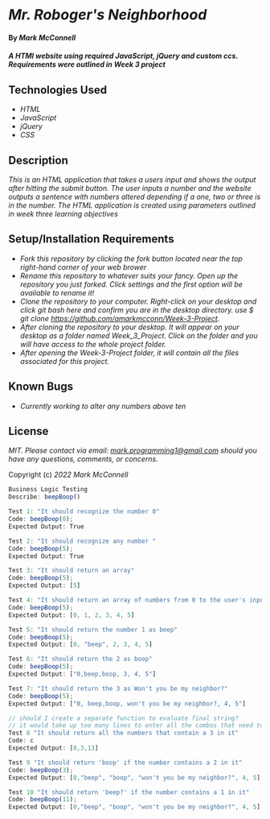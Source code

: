 # _Mr. Roboger's Neighborhood_
#### By _**Mark McConnell**_
#### _A HTMl website using required JavaScript, jQuery and custom ccs. Requirements were outlined in Week 3 project_
## Technologies Used
* _HTML_
* _JavaScript_
* _jQuery_
* _CSS_
## Description
_This is an HTML application that takes a users input and shows the output after hitting the submit button. The user inputs a number and the website outputs a sentence with numbers altered depending if a one, two or three is in the number. The HTML application is created using parameters outlined in week three learning objectives_
## Setup/Installation Requirements
* _Fork this repository by clicking the fork button located near the top right-hand corner of your web brower_
* _Rename this repository to whatever suits your fancy. Open up the repository you just forked. Click settings and the first option will be available to rename it!_
* _Clone the repository to your computer. Right-click on your desktop and click git bash here and confirm you are in the desktop directory. use $ git clone https://github.com/amarkmcconn/Week-3-Project._
* _After cloning the repository to your desktop. It will appear on your desktop as a folder named Week_3_Project. Click on the folder and you will have access to the whole project folder._
* _After opening the Week-3-Project folder, it will contain all the files associated for this project._

## Known Bugs

* _Currently working to alter any numbers above ten_


## License

_MIT. Please contact via email: mark.programming1@gmail.com should you have any questions, comments, or concerns._

Copyright (c) _2022_ _Mark McConnell_




```javascript
Business Logic Testing
Describe: beepBoop()

Test 1: "It should recognize the number 0"
Code: beepBoop(0);
Expected Output: True

Test 2: "It should recognize any number "
Code: beepBoop(5);
Expected Output: True

Test 3: "It should return an array"
Code: beepBoop(5);
Expected Output: [5]

Test 4: "It should return an array of numbers from 0 to the user's inputted number"
Code: beepBoop(5);
Expected Output: [0, 1, 2, 3, 4, 5]

Test 5: "It should return the number 1 as beep"
Code: beepBoop(5);
Expected Output: [0, "beep", 2, 3, 4, 5]

Test 6: "It should return the 2 as boop"
Code: beepBoop(5);
Expected Output: ["0,beep,boop, 3, 4, 5"]

Test 7: "It should return the 3 as Won't you be my neighbor?"
Code: beepBoop(5);
Expected Output: ["0, beep,boop, won't you be my neighbor?, 4, 5"]

// should I create a separate function to evaluate final string?
// it would take up too many lines to enter all the combos that need to replaced with the words below. forEach loop? 
Test 8 "It should return all the numbers that contain a 3 in it" 
Code: c
Expected Output: [0,3,13]

Test 9 "It should return 'boop' if the number contains a 2 in it" 
Code: beepBoop(3);
Expected Output: [0,"beep", "boop", "won't you be my neighbor?", 4, 5]

Test 10 "It should return 'beep?' if the number contains a 1 in it" 
Code: beepBoop(11);
Expected Output: [0,"beep", "boop", "won't you be my neighbor?", 4, 5]

```